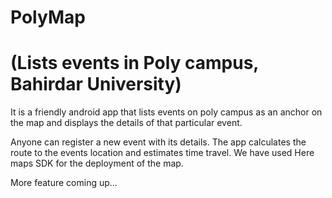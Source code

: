 # PolyMap 
# (Lists events in Poly campus, Bahirdar University)

It is a friendly android app that lists events on poly campus as an anchor on the map and displays the details of that particular event. 

Anyone can register a new event with its details.
The app calculates the route to the events location and estimates time travel. 
We have used Here maps SDK for the deployment of the map.

More feature coming up...
